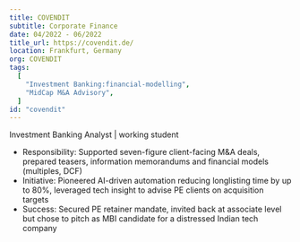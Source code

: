```yaml
---
title: COVENDIT
subtitle: Corporate Finance
date: 04/2022 - 06/2022
title_url: https://covendit.de/
location: Frankfurt, Germany
org: COVENDIT
tags:
  [
    "Investment Banking:financial-modelling",
    "MidCap M&A Advisory",
  ]
id: "covendit"
---
```

Investment Banking Analyst | working student
- Responsibility: Supported seven-figure client-facing M&A deals, prepared teasers, information memorandums and financial models (multiples, DCF)
- Initiative: Pioneered AI-driven automation reducing longlisting time by up to 80%, leveraged tech insight to advise PE clients on acquisition targets
- Success: Secured PE retainer mandate, invited back at associate level but chose to pitch as MBI candidate for a distressed Indian tech company
